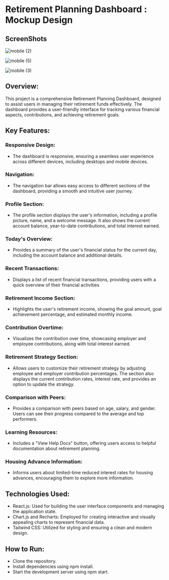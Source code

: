 # Retirement Planning Dashboard : Mockup Design 

## ScreenShots

![mobile (2)](https://github.com/Onkar-Dhotarkar/Retirement_Planning_Dashboard-Mockup_Design/assets/142321110/dc99c000-67f4-4a08-9230-105e65248698)

![mobile (5)](https://github.com/Onkar-Dhotarkar/Retirement_Planning_Dashboard-Mockup_Design/assets/142321110/597c78b9-4a84-45b3-be03-62a953930c2b)

![mobile (3)](https://github.com/Onkar-Dhotarkar/Retirement_Planning_Dashboard-Mockup_Design/assets/142321110/ac261bb2-9e37-40b6-ae4f-9cb6395d007d)


## Overview:
This project is a comprehensive Retirement Planning Dashboard, designed to assist users in managing their retirement funds effectively. The dashboard provides a user-friendly interface for tracking various financial aspects, contributions, and achieving retirement goals.

## Key Features:

### Responsive Design:
- The dashboard is responsive, ensuring a seamless user experience across different devices, including desktops and mobile devices.
  
### Navigation:
- The navigation bar allows easy access to different sections of the dashboard, providing a smooth and intuitive user journey.
  
### Profile Section:
- The profile section displays the user's information, including a profile picture, name, and a welcome message. It also shows the current account balance, year-to-date contributions, and total interest earned.
  
### Today's Overview:
- Provides a summary of the user's financial status for the current day, including the account balance and additional details.
  
### Recent Transactions:
- Displays a list of recent financial transactions, providing users with a quick overview of their financial activities
  
### Retirement Income Section:
- Highlights the user's retirement income, showing the goal amount, goal achievement percentage, and estimated monthly income.
  
### Contribution Overtime:
- Visualizes the contribution over time, showcasing employer and employee contributions, along with total interest earned.
  
### Retirement Strategy Section:
- Allows users to customize their retirement strategy by adjusting employee and employer contribution percentages. The section also displays the current contribution rates, interest rate, and provides an option to update the strategy.
  
### Comparison with Peers:
- Provides a comparison with peers based on age, salary, and gender. Users can see their progress compared to the average and top performers.
  
### Learning Resources:
- Includes a "View Help Docs" button, offering users access to helpful documentation about retirement planning.
  
### Housing Advance Information:
- Informs users about limited-time reduced interest rates for housing advances, encouraging them to explore more information.


## Technologies Used:

- React.js: Used for building the user interface components and managing the application state.
- Chart.js and Recharts: Employed for creating interactive and visually appealing charts to represent financial data.
- Tailwind CSS: Utilized for styling and ensuring a clean and modern design.


## How to Run:

- Clone the repository.
- Install dependencies using npm install.
- Start the development server using npm start.

